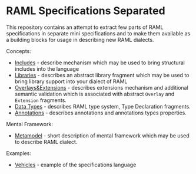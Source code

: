 # RAML Specifications Separated

This repository contains an attempt to extract few parts of RAML specifications in separate mini specifications and to make them available as a building blocks for usage in describing new RAML dialects. 

Concepts:

* [Includes](includes.md) - describe mechanism which may be used to bring structural includes into the language
* [Libraries](libraries.md) - describes an abstract library fragment which may be used to bring library support into your dialect of RAML
* [Overlays&Extensions](overlays.md) - describes extensions mechanism and additional semantic validation which is associated with abstract `Overlay` and `Extension` fragments.
* [Data Types](types.md) - describes RAML type system, Type Declaration fragments.
* [Annotations](annotations.md) - describes annotations and annotations types properties.

Mental Framework:
* [Metamodel](metamodel.md) - short description of mental framework which may be used to describe RAML dialect.

Examples:
 * [Vehicles](example.md) - example of the specifications language 
